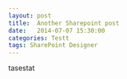 ```yaml
---
layout: post
title:  Another Sharepoint post
date:   2014-07-07 15:30:00
categories: Testt
tags: SharePoint Designer
---
```


tasestat